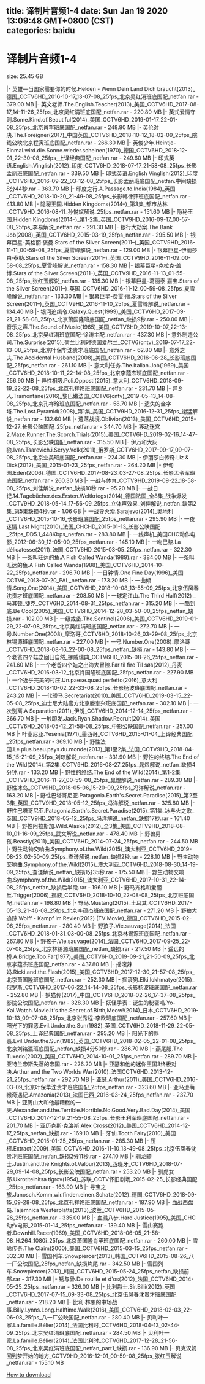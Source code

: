 
title: 译制片音频1-4
date: Sun Jan 19 2020 13:09:48 GMT+0800 (CST)    
categories: baidu
---

# 译制片音频1-4
size: 25.45 GB
 
 
|- 英雄—当国家需要你的时候.Helden - Wenn Dein Land Dich braucht(2013)_德国_CCTV6HD_2016-10-17_13-07-08_25fps_北京吴红涓班底国配_netfan.rar - 379.00 MB
|- 英文老师.The.English.Teacher(2013)_美国_CCTV6HD_2017-08-17_14-11-26_25fps_北京吴红涓班底国配_netfan.rar - 220.80 MB
|- 英式爱情守则.Some.Kind.of.Beautiful(2014)_美国_CCTV6HD_2019-01-17_22-01-08_25fps_北京肖罕班底国配_netfan.rar - 248.80 MB
|- 英伦对决.The.Foreigner(2017)_中国英国_CCTV6HD_2018-10-12_18-02-09_25fps_院线公映北京程寅班底国配_netfan.rar - 266.30 MB
|- 英俊少年.Heintje-Einmal.wird.die.Sonne.wieder.scheinen(1970)_德国_CCTV6HD_2018-12-01_22-30-08_25fps_上译经典国配_netfan.rar - 249.60 MB
|- 印式英语.English.Vinglish(2012)_印度_CCTV6HD_2018-07-17_21-58-08_25fps_长影孟丽班底国配_netfan.rar - 339.50 MB
|- 印式英语.English Vinglish(2012)_印度_CCTV6HD_2016-09-22_03-12-08_25fps_长影孟丽班底国配_netfan.中间缺损8分44秒.rar - 363.70 MB
|- 印度之行.A.Passage.to.India(1984)_英国_CCTV6HD_2018-10-20_21-49-08_25fps_长影韩律菲班底国配_netfan.rar - 413.80 MB
|- 隐秘王国.Hidden Kingdoms(2014–)_第3集_都市丛林_CCTV9HD_2016-08-11_孙悦斌解说_25fps_netfan.rar - 151.60 MB
|- 隐秘王国.Hidden Kingdoms(2014–)_第1-2集_英国_CCTV9HD_2016-09-17_00-57-08_25fps_李易解说_netfan.rar - 291.30 MB
|- 银行大劫案.The Bank Job(2008)_英国_CCTV6HD_2015-03-19_25fps_netfan.rar - 295.50 MB
|- 银幕巨星-英格丽·褒曼.Stars of the Silver Screen(2011–)_英国_CCTV9HD_2016-11-11_00-59-08_25fps_夏雪峰解说_netfan.rar - 129.00 MB
|- 银幕巨星-伊丽莎白·泰勒.Stars of the Silver Screen(2011–)_英国_CCTV9HD_2016-11-09_00-58-08_25fps_夏雪峰解说_netfan.rar - 158.30 MB
|- 银幕巨星-克拉克·盖博.Stars of the Silver Screen(2011–)_英国_CCTV9HD_2016-11-13_01-55-08_25fps_张红玉解说_netfan.rar - 135.30 MB
|- 银幕巨星-葛丽泰·嘉宝.Stars of the Silver Screen(2011–)_英国_CCTV6HD_2016-11-12_00-59-08_25fps_夏雪峰解说_netfan.rar - 133.30 MB
|- 银幕巨星-费雯·丽.Stars of the Silver Screen(2011–)_英国_CCTV9HD_2016-11-10_25fps_夏雪峰解说_netfan.rar - 134.40 MB
|- 银河追缉令.Galaxy.Quest(1999)_美国_CCTV6HD_2017-09-21_21-58-08_25fps_北京萧国隆班底国配_netfan_缺损9秒.rar - 250.00 MB
|- 音乐之声.The.Sound.of.Music(1965)_美国_CCTV6HD_2019-10-07_22-13-08_25fps_北京吴红涓班底国配-徐涛主配_netfan.rar - 437.30 MB
|- 意外制造公司.The.Surprise(2015)_荷兰比利时德国爱尔兰_CCTV6(cntv)_2019-07-17_22-13-08_25fps_北京叶保华沈贵才班底国配_netfan.rar - 62.80 MB
|- 意外之夫.The Accidental Husband(2008)_美国_CCTV6HD_2016-06-28_长影班底国配_25fps_netfan.rar - 261.10 MB
|- 意大利任务.The.Italian.Job(1969)_美国_CCTV6HD_2018-10-11_22-14-08_25fps_北京李蕴杰班底国配_netfan.rar - 256.90 MB
|- 异性相吸.Poli.Opposti(2015)_意大利_CCTV6HD_2018-09-19_22-22-08_25fps_北京孔祥玲班底国配_netfan.rar - 231.70 MB
|- 异乡人.Tramontane(2016)_黎巴嫩法国_CCTV6(cntv)_2019-05-13_14-08-08_25fps_北京孔祥玲班底国配_netfan.rar - 58.70 MB
|- 遗失的金字塔.The.Lost.Pyramid(2008)_第1集_美国_CCTV9HD_2016-12-31_25fps_谢猛解说_netfan.rar - 132.60 MB
|- 遗落战境.Oblivion(2013)_美国_CCTV6HD_2015-12-27_长影公映国配_25fps_netfan.rar - 344.70 MB
|- 移动迷宫2.Maze.Runner.The.Scorch.Trials(2015)_美国_CCTV6HD_2019-02-16_14-47-08_25fps_长影公映国配_netfan.rar - 315.50 MB
|- 伊万和大灰狼.Ivan.Tsarevich.i.Seryy.Volk(2011)_俄罗斯_CCTV6HD_2017-09-17_09-07-08_25fps_北京业美班底国配_netfan.rar - 224.30 MB
|- 伊丽莎白传奇.Liz & Dick(2012)_美国_2015-01-23_25fps_netfan.rar - 264.20 MB
|- 伊甸园.Eden(2006)_德国_CCTV6HD_2017-08-23_03-27-08_25fps_长影孟令军班底国配_netfan.rar - 260.30 MB
|- 一战与体育_CCTV9HD_2019-09-22_18-58-08_25fps_刘佳解说_netfan_缺损10秒.rar - 95.20 MB
|- 一战日记.14.Tagebücher.des.Ersten.Weltkriegs(2014)_德国法国_全8集_战争爆发_CCTV9HD_2018-05-14_17-56-09_25fps_立体声效果_刘佳解说_netfan_缺第2集_第5集缺损4秒.rar - 1.06 GB
|- 一战导火索.Sarajevo(2014)_奥地利_CCTV6HD_2015-10-16_长影班底国配_25fps_netfan.rar - 295.90 MB
|- 一夜迷情.Last Night(2010)_法国_CHCHD_2015-01-13_长影公映国配_25fps_DD5.1_448Kbps_netfan.rar - 283.80 MB
|- 一线声机_美国CHC动作电影_2012-06-30_12-05-00_25fps_netfan.rar - 145.10 MB
|- 一吻巴黎.La délicatesse(2011)_法国_CCTV6HD_2015-03-05_25fps_netfan.rar - 322.30 MB
|- 一条叫旺达的鱼.A Fish Called Wanda(1989).rar - 384.00 MB
|- 一条叫旺达的鱼.A Fish Called Wanda(1988)_美国_CCTV6HD_2014-10-22_25fps_netfan.rar - 296.70 MB
|- 一日钟情.One Fine Day(1996)_美国CCTV6_2013-07-20_PAL_netfan.rar - 173.20 MB
|- 一曲倾情.Song.One(2014)_美国_CCTV6HD_2018-10-08_13-55-09_25fps_北京伍凤春沈贵才班底国配_netfan.rar - 208.50 MB
|- 一球定江山.The Third Half(2012) _马其顿_捷克_CCTV6HD_2014-08-31_25fps_netfan.rar - 315.20 MB
|- 一酷到底.Be Cool(2005)_美国_CCTV6HD_2014-12-28_03-50-00_25fps_netfan_缺损.rar - 102.00 MB
|- 一级戒备.The.Sentinel(2006)_美国_CCTV6HD_2019-01-29_22-07-08_25fps_北京吴红涓班底国配_netfan.rar - 272.70 MB
|- 一号.Number.One(2008)_摩洛哥_CCTV6HD_2018-10-26_03-29-08_25fps_北京林锡源班底国配_netfan.rar - 227.00 MB
|- 一号.Number.One(2008)_摩洛哥_CCTV6HD_2018-08-16_22-00-08_25fps_netfan_缺损.rar - 143.80 MB
|- 一个老爸四个娃之回归自然_挪威瑞典_CCTV6HD_2015-08-26_25fps_netfan.rar - 241.60 MB
|- 一个老爸四个娃之出海大冒险.Far til fire Til søs(2012)_丹麦_CCTV6HD_2016-03-12_北京肖国隆班底国配_25fps_netfan.rar - 227.90 MB
|- 一个近乎完美的村庄.Un.paese.quasi.perfetto(2016)_意大利_CCTV6HD_2018-10-02_22-33-08_25fps_长影杨波班底国配_netfan.rar - 243.20 MB
|- 一代骄马.Secretariat(2010)_美国_CCTV6HD_2019-03-15_22-05-08_25fps_迪士尼大陆官方北京滕奎兴班底国配_netfan.rar - 302.10 MB
|- 一次别离.A Separation(2011)_伊朗_CCTV6HD_2014-12-14_25fps_netfan.rar - 366.70 MB
|- 一触即发.Jack.Ryan.Shadow.Recruit(2014)_美国_CCTV6HD_2018-05-12_21-58-08_25fps_中影公映国配_netfan.rar - 257.00 MB
|- 叶塞尼亚.Yesenia(1971)_墨西哥_CCTV6HD_2015-01-04_上译经典国配_25fps_netfan.rar - 369.10 MB
|- 野性法国.Le.plus.beau.pays.du.monde(2013)_第1至2集_法国_CCTV9HD_2018-04-15_15-21-09_25fps_刘琮解说_netfan.rar - 331.90 MB
|- 野性的终结.The End of the Wild(2014)_第2集_CCTV9HD_2016-08-27_25fps_晁煜解说_netfan_缺损4分钟.rar - 133.20 MB
|- 野性的终结.The End of the Wild(2014)_第1-2集_CCTV9HD_2016-11-27_00-59-08_25fps_晁煜解说_netfan.rar - 289.30 MB
|- 野性冰岛_CCTV9HD_2018-05-06_15-20-09_25fps_冯洋解说_netfan.rar - 163.20 MB
|- 野性巴塔哥尼亚.Patagonia.Earth's.Secret.Paradise(2015)_第2至3集_英国_CCTV9HD_2018-05-12_25fps_冯洋解说_netfan.rar - 325.80 MB
|- 野性巴塔哥尼亚.Patagonia.Earth's.Secret.Paradise(2015)_第1集_冰与火之歌_英国_CCTV9HD_2018-05-12_25fps_冯洋解说_netfan_缺损17秒.rar - 161.40 MB
|- 野性阿拉斯加.Wild.Alaska(2012)_全3集_美国_CCTV9HD_2018-08-10_01-16-09_25fps_武文解说_netfan.rar - 478.40 MB
|- 野兽男孩.Beastly(2011)_美国_CCTV6HD_2014-07-24_25fps_netfan.rar - 244.50 MB
|- 野生动物交响曲.Symphony.of.the.Wild(2015)_澳大利亚_CCTV6HD_2019-08-23_02-50-09_25fps_查谦解说_netfan_缺损2秒.rar - 228.10 MB
|- 野生动物交响曲.Symphony.of.the.Wild(2015)_澳大利亚_CCTV6HD_2018-08-30_14-19-09_25fps_查谦解说_netfan_缺损1分35秒.rar - 175.50 MB
|- 野生动物交响曲.Symphony.of.the.Wild(2015)_澳大利亚_CCTV6HD_2017-10-31_22-14-08_25fps_netfan_缺损后半段.rar - 196.10 MB
|- 野马齐格和爱丽丝.Trigger(2006)_挪威_CCTV6HD_2018-10-10_22-08-08_25fps_北京班底国配_netfan.rar - 198.80 MB
|- 野马.Mustang(2015)_土耳其_CCTV6HD_2017-05-13_21-46-08_25fps_北京李蕴杰班底国配_netfan.rar - 271.20 MB
|- 野狼大追踪.Wolff - Kampf im Revier(2012) (TV Movie)_德国_CCTV6HD_2015-02-06_25fps_netfan.rar - 280.40 MB
|- 野孩子.Vie.sauvage(2014)_法国_CCTV6HD_2018-01-31_03-00-08_25fps_北京林锡源班底国配_netfan.rar - 267.80 MB
|- 野孩子.Vie.sauvage(2014)_法国_CCTV6HD_2017-09-25_22-07-08_25fps_北京林锡源班底国配_netfan_缺损.rar - 217.50 MB
|- 遥远的桥.A.Bridge.Too.Far(1977)_美国_CCTV6HD_2019-09-21_21-50-09_25fps_北京李蕴杰班底国配_netfan.rar - 437.80 MB
|- 摇滚辣妈.Ricki.and.the.Flash(2015)_美国_CCTV6HD_2017-12-30_21-57-08_25fps_北京萧国隆班底国配_netfan.rar - 252.30 MB
|- 摇滚狗.Elki.lokhmatye(2015)_俄罗斯_CCTV6HD_2017-06-22_14-14-08_25fps_长影杨波班底国配_netfan.rar - 252.80 MB
|- 妖猫传(2017)_中国_CCTV6HD_2018-02-26_17-37-08_25fps_影院公映国配_netfan.rar - 328.30 MB
|- 妖怪手表：诞生的秘密喵.Yo-Kai.Watch.Movie.It's.the.Secret.of.Birth,Meow!(2014)_日本_CCTV6HD_2019-10-13_09-07-08_25fps_北京张秀程-李欧班底国配_netfan.rar - 257.60 MB
|- 阳光下的罪恶.Evil.Under.the.Sun(1982)_英国_CCTV6HD_2018-11-29_22-05-08_25fps_上译经典国配_netfan.rar - 295.20 MB
|- 阳光下的罪恶.Evil.Under.the.Sun(1982)_英国_CCTV6HD_2018-02-05_22-01-08_25fps_北京刘铭瀛班底国配_netfan_缺损4分50秒.rar - 286.70 MB
|- 燕尾服.The Tuxedo(2002)_美国_CCTV6HD_2014-10-01_25fps_netfan.rar - 289.70 MB
|- 亚特兰帝斯失落的帝国.rar - 226.20 MB
|- 亚瑟和他的迷你王国3终极对决.Arthur and the Two Worlds War(2010)_法国CCTV6HD_2013-12-21_25fps_netfan.rar - 292.70 MB
|- 亚瑟.Arthur(2011)_美国_CCTV6HD_2016-03-09_北京叶保华沈贵才班底国配_25fps_netfan.rar - 323.60 MB
|- 亚马逊萌猴奇遇记.Amazonia(2013)_法国巴西_2016-03-24_25fps_netfan.rar - 237.70 MB
|- 亚历山大和他最糟糕的一天.Alexander.and.the.Terrible.Horrible.No.Good.Very.Bad.Day(2014)_美国_CCTV6HD_2017-12-19_21-55-08_25fps_长影王利军班底国配_netfan.rar - 201.70 MB
|- 亚历克斯·克洛斯.Alex Cross(2012)_美国_CCTV6HD_2014-12-17_25fps_netfan_缺损.rar - 169.10 MB
|- 牙仙.Tooth Fairy(2010)_美国_CCTV6HD_2015-01-25_25fps_netfan.rar - 285.30 MB
|- 压榨.Extract(2009)_美国_CCTV6HD_2016-11-10_13-49-08_25fps_北京伍凤春沈贵才班底国配_netfan_缺损2分11秒.rar - 274.10 MB
|- 驯龙骑士.Justin.and.the.Knights.of.Valour(2013)_西班牙_CCTV6HD_2018-07-29_09-14-08_25fps_长影公映国配_netfan.rar - 253.20 MB
|- 驯虎女郎.Ukrotitelnitsa tigrov(1954)_苏联_CCTV怀旧剧场_2015-02-25_长影经典国配_25fps_netfan.rar - 163.90 MB
|- 寻宝之旅.Janosch.Komm,wir.finden.einen.Schatz(2012)_德国_CCTV6HD_2018-09-15_09-28-08_25fps_北京孔祥玲班底国配_netfan.rar - 187.90 MB
|- 血战西盘岛.Tajemnica Westerplatte(2013)_波兰_CCTV6HD_2015-05-26_25fps_netfan.rar - 335.00 MB
|- 血溅八步.Hard Justice(1995)_美国_CHC动作电影_2015-01-14_25fps_netfan.rar - 139.40 MB
|- 雪山赛跑者.Downhill.Racer(1969)_美国_CCTV6HD_2018-06-05_21-58-08_H.264_1080i_25fps_北京萧国隆肖罕班底国配_netfan.rar - 260.00 MB
|- 雪岭传奇.The Claim(2000)_美国_CCTV6HD_2015-03-15_25fps_netfan.rar - 332.30 MB
|- 雪国列车.Snowpiercer(2013)_韩国_CCTV6HD_2015-08-26_八一厂公映国配_25fps_netfan_缺损片尾.rar - 342.50 MB
|- 雪国列车.Snowpiercer(2013)_韩国_CCTV6HD_2015-05-24_25fps_netfan_缺损前部.rar - 317.30 MB
|- 锈与骨.De rouille et d'os(2012)_法国_CCTV6HD_2014-05-25_25fps_netfan.rar - 326.00 MB
|- 比利爵士.Sir.Billi(2012)_英国_CCTV6HD_2017-07-15_09-33-08_25fps_北京伍凤春沈贵才班底国配_netfan.rar - 218.20 MB
|- 比利·林恩的中场战事.Billy.Lynns.Long.Halftime.Walk(2016)_美国_CCTV6HD_2018-02-03_22-06-08_25fps_八一厂公映国配_netfan.rar - 280.40 MB
|- 贝利叶一家.La.famille.Bélier(2014)_法国比利时_CCTV6HD_2018-04-13_02-44-09_25fps_北京吴红涓班底国配_netfan.rar - 284.50 MB
|- 贝利叶一家.La.famille.Bélier(2014)_法国比利时_CCTV6HD_2017-12-28_21-56-08_25fps_北京吴红涓班底国配_netfan_part1_缺损.rar - 136.90 MB
|- 贝克汉姆回到梦开始的地方_CCTV9HD_2016-12-01_00-59-08_25fps_张红玉解说_netfan.rar - 155.10 MB

[How to download](https://bpcam.bemobtrk.com/go/2ceec3aa-1ca2-46d6-b9ff-aaa5c184517c?jno=859)